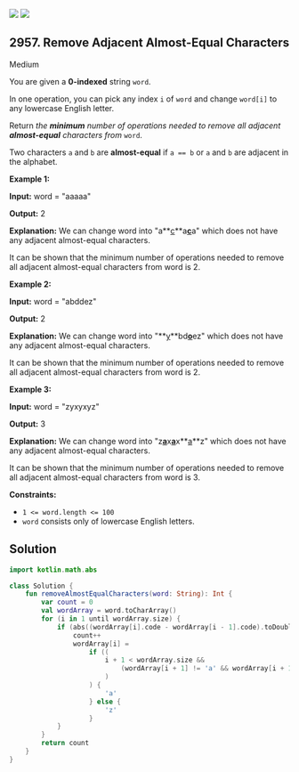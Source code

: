 [![](https://img.shields.io/github/stars/javadev/LeetCode-in-Kotlin?label=Stars&style=flat-square)](https://github.com/javadev/LeetCode-in-Kotlin)
[![](https://img.shields.io/github/forks/javadev/LeetCode-in-Kotlin?label=Fork%20me%20on%20GitHub%20&style=flat-square)](https://github.com/javadev/LeetCode-in-Kotlin/fork)

## 2957\. Remove Adjacent Almost-Equal Characters

Medium

You are given a **0-indexed** string `word`.

In one operation, you can pick any index `i` of `word` and change `word[i]` to any lowercase English letter.

Return _the **minimum** number of operations needed to remove all adjacent **almost-equal** characters from_ `word`.

Two characters `a` and `b` are **almost-equal** if `a == b` or `a` and `b` are adjacent in the alphabet.

**Example 1:**

**Input:** word = "aaaaa"

**Output:** 2

**Explanation:** We can change word into "a**<ins>c</ins>**a<ins>**c**</ins>a" which does not have any adjacent almost-equal characters. 

It can be shown that the minimum number of operations needed to remove all adjacent almost-equal characters from word is 2.

**Example 2:**

**Input:** word = "abddez"

**Output:** 2

**Explanation:** We can change word into "**<ins>y</ins>**bd<ins>**o**</ins>ez" which does not have any adjacent almost-equal characters. 

It can be shown that the minimum number of operations needed to remove all adjacent almost-equal characters from word is 2.

**Example 3:**

**Input:** word = "zyxyxyz"

**Output:** 3

**Explanation:** We can change word into "z<ins>**a**</ins>x<ins>**a**</ins>x**<ins>a</ins>**z" which does not have any adjacent almost-equal characters.

It can be shown that the minimum number of operations needed to remove all adjacent almost-equal characters from word is 3.

**Constraints:**

*   `1 <= word.length <= 100`
*   `word` consists only of lowercase English letters.

## Solution

```kotlin
import kotlin.math.abs

class Solution {
    fun removeAlmostEqualCharacters(word: String): Int {
        var count = 0
        val wordArray = word.toCharArray()
        for (i in 1 until wordArray.size) {
            if (abs((wordArray[i].code - wordArray[i - 1].code).toDouble()) <= 1) {
                count++
                wordArray[i] =
                    if ((
                        i + 1 < wordArray.size &&
                            (wordArray[i + 1] != 'a' && wordArray[i + 1] != 'b')
                        )
                    ) {
                        'a'
                    } else {
                        'z'
                    }
            }
        }
        return count
    }
}
```